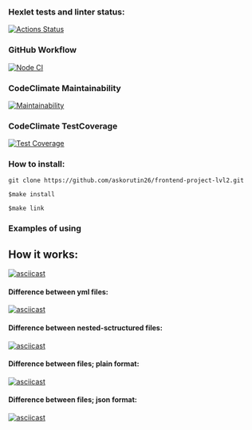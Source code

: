 ### Hexlet tests and linter status:
[![Actions Status](https://github.com/askorutin26/frontend-project-lvl2/workflows/hexlet-check/badge.svg)](https://github.com/askorutin26/frontend-project-lvl2/actions)

### GitHub Workflow
[![Node CI](https://github.com/askorutin26/frontend-project-lvl2/actions/workflows/nodejs.yml/badge.svg)](https://github.com/askorutin26/frontend-project-lvl2/actions/workflows/nodejs.yml)


### CodeClimate Maintainability
[![Maintainability](https://api.codeclimate.com/v1/badges/b9cdd81eada9375fdcb5/maintainability)](https://codeclimate.com/github/askorutin26/frontend-project-lvl3/maintainability)

### CodeClimate TestCoverage
[![Test Coverage](https://api.codeclimate.com/v1/badges/b9cdd81eada9375fdcb5/test_coverage)](https://codeclimate.com/github/askorutin26/frontend-project-lvl3/test_coverage)

### How to install:
`git clone https://github.com/askorutin26/frontend-project-lvl2.git`

`$make install`

`$make link`

### Examples of using

## How it works:
[![asciicast](https://asciinema.org/a/424579.svg)](https://asciinema.org/a/424579)

#### Difference between yml files:
[![asciicast](https://asciinema.org/a/433690.svg)](https://asciinema.org/a/433690)

#### Difference between nested-sctructured files:
[![asciicast](https://asciinema.org/a/433692.svg)](https://asciinema.org/a/433692)

#### Difference between files; plain format:
[![asciicast](https://asciinema.org/a/433693.svg)](https://asciinema.org/a/433693)

#### Difference between files; json format:
[![asciicast](https://asciinema.org/a/433694.svg)](https://asciinema.org/a/433694)




